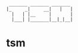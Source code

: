      _______ _______ _______
    |_     _|     __|   |   |
      |   | |__     |       |
      |___| |_______|__|_|__|

# tsm
